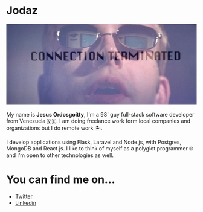 # Jodaz

![hackers movie reference](./disconnected.jpg)

My name is **Jesus Ordosgoitty**, I'm a 98' guy full-stack software developer from Venezuela 🇻🇪. I am doing freelance work form local companies and organizations but I do remote work 🏝️. 

I develop applications using Flask, Laravel and Node.js, with Postgres, MongoDB and React.js. I like to think of myself as a polyglot programmer 🌐 and I'm open to other technologies as well.

# You can find me on...

- [Twitter](https://twitter.com/jodaz)
- [Linkedin](https://linkedin.com/jodaz)

